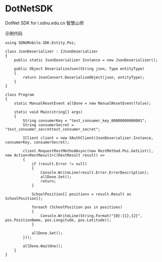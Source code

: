DotNetSDK
=========

DotNet SDK for i.sdnu.edu.cn 智慧山师

示例代码

    using SDNUMobile.SDK.Entity.Poi;
    
    class JsonDeserializer : IJsonDeserializer
    {
        public static JsonDeserializer Instance = new JsonDeserializer();

        public Object DeserializeJson(String json, Type entityType)
        {
            return JsonConvert.DeserializeObject(json, entityType);
        }
    }
    
    class Program
    {
        static ManualResetEvent allDone = new ManualResetEvent(false);

        static void Main(string[] args)
        {
            String consumerKey = "test_consumer_key_00000000000001";
            String consumerSecret = "test_consumer_secrettest_consumer_secret";

            IClient client = new XAuthClient(JsonDeserializer.Instance, consumerKey, consumerSecret);

            client.RequestRestMethodAsync(new RestMethod.Poi.GetList(), new Action<RestResult>((RestResult result) =>
            {
                if (result.Error != null)
                {
                    Console.WriteLine(result.Error.ErrorDescription);
                    allDone.Set();
                    return;
                }

                SchoolPosition[] positions = result.Result as SchoolPosition[];

                foreach (SchoolPosition pos in positions)
                {
                    Console.WriteLine(String.Format("{0}:{1},{2}", pos.PositionName, pos.Longitude, pos.Latitude));
                }

                allDone.Set();
            }));

            allDone.WaitOne();
        }
    }
